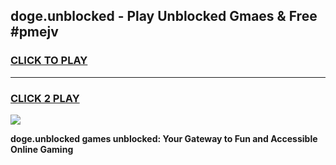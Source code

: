 
## doge.unblocked - Play Unblocked Gmaes & Free #pmejv
<h3>
<a href="https://news.freeplayer.one?title=doge.unblocked&ref=03M">CLICK TO PLAY</a></h3>
<hr>

<h3>
<a href="https://news.freeplayer.one?title=doge.unblocked&ref=03M">CLICK 2 PLAY</a>
  
</h3>

<a href="https://news.freeplayer.one?title=doge.unblocked&ref=03M"><img src="https://clearcache.store/games.png"></a>


**doge.unblocked games unblocked: Your Gateway to Fun and Accessible Online Gaming**

